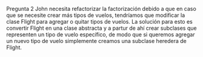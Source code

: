 Pregunta 2
John necesita refactorizar la factorización debido a que en caso que se necesite crear más tipos de vuelos, tendríamos que modificar la clase Flight para agregar o quitar tipos de vuelos. La solución para esto es convertir Flight en una clase abstracta y a partur de ahí crear subclases que representen un tipo de vuelo específico, de modo que si queremos agregar un nuevo tipo de vuelo simplemente creamos una subclase heredera de Flight. 

